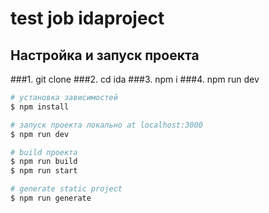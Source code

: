
# test job idaproject


## Настройка и запуск проекта
###1. git clone
###2. cd ida
###3. npm i
###4. npm run dev

```bash
# установка зависимостей
$ npm install

# запуск проекта локально at localhost:3000
$ npm run dev

# build проекта
$ npm run build
$ npm run start

# generate static project
$ npm run generate
```

